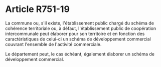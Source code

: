 # Article R751-19

<p>La commune ou, s'il existe, l'établissement public chargé du schéma de cohérence territoriale ou, à défaut, l'établissement public de coopération intercommunale peut élaborer pour son territoire et en fonction des caractéristiques de celui-ci un schéma de développement commercial couvrant l'ensemble de l'activité commerciale. </p><p> Le département peut, le cas échéant, également élaborer un schéma de développement commercial. </p>